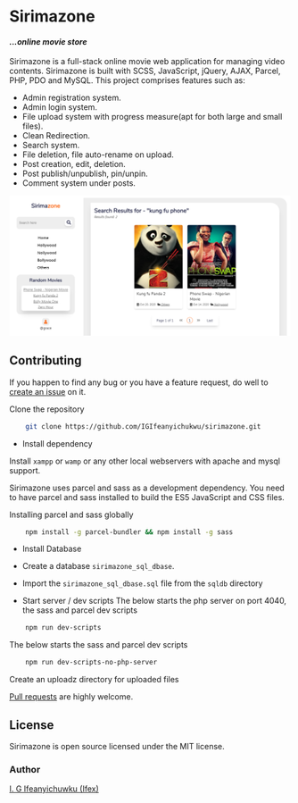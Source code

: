 # Sirimazone

#### _...online movie store_

Sirimazone is a full-stack online movie web application for managing video contents. Sirimazone is built with SCSS, JavaScript, jQuery, AJAX, Parcel, PHP, PDO and MySQL.
This project comprises features such as:
- Admin registration system.
- Admin login system.
- File upload system with progress measure(apt for both large and small files).
- Clean Redirection.
- Search system.
- File deletion, file auto-rename on upload.
- Post creation, edit, deletion.
- Post publish/unpublish, pin/unpin.
- Comment system under posts.


![view of sirimazone's search page](sshots/searchpage-sirimazone.png)

## Contributing

If you happen to find any bug or you have a feature request, do well to [create an issue](https://github.com/IGIfeanyichukwu/sirimazone/issues) on it.

Clone the repository 

```bash
    git clone https://github.com/IGIfeanyichukwu/sirimazone.git
```


* Install dependency

 Install `xampp` or `wamp` or any other local webservers with apache and mysql support.

 Sirimazone uses parcel and sass as a development dependency. You need to have parcel and sass installed to build the ES5 JavaScript and CSS files.
 
 Installing parcel and sass globally

```bash
    npm install -g parcel-bundler && npm install -g sass
```

* Install Database
 * Create a database `sirimazone_sql_dbase`.
 * Import the `sirimazone_sql_dbase.sql` file from the `sqldb` directory


* Start server / dev scripts
 The below starts the php server on port 4040, the sass and parcel dev scripts
 
```bash
    npm run dev-scripts
```

 The below starts the sass and parcel dev scripts
```bash
    npm run dev-scripts-no-php-server
```
Create an uploadz directory for uploaded files

[Pull requests](https://github.com/IGIfeanyichukwu/sirimazone/pulls) are highly welcome.

## License

Sirimazone is open source licensed under the MIT license.

### Author
[I. G Ifeanyichuwku (Ifex)](https://ig-ifex.netlify.app)